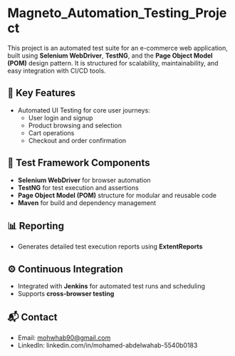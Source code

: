 # Magneto_Automation_Testing_Project

This project is an automated test suite for an e-commerce web application, built using **Selenium WebDriver**, **TestNG**, and the **Page Object Model (POM)** design pattern. It is structured for scalability, maintainability, and easy integration with CI/CD tools.

## 🔧 Key Features

- Automated UI Testing for core user journeys:
  - User login and signup
  - Product browsing and selection
  - Cart operations
  - Checkout and order confirmation

## 🧪 Test Framework Components

- **Selenium WebDriver** for browser automation
- **TestNG** for test execution and assertions
- **Page Object Model (POM)** structure for modular and reusable code
- **Maven** for build and dependency management

## 📊 Reporting

- Generates detailed test execution reports using **ExtentReports**

## ⚙️ Continuous Integration

- Integrated with **Jenkins** for automated test runs and scheduling
- Supports **cross-browser testing**

## 📬 Contact
- Email: mohwhab90@gmail.com
- LinkedIn: linkedin.com/in/mohamed-abdelwahab-5540b0183

